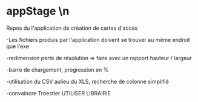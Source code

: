 # appStage \n

Repos du l'application de création de cartes d'accès   

-Les fichiers produis par l'application doivent se trouver au même endroit que l'exe

-redimension perte de résolution => faire avec un rapport hauteur / largeur

-barre de chargement, progression en % 

-utilisation du CSV aulieu du XLS, recherche de colonne simplifié

-convaincre Troestler UTILISER LIBRAIRIE
